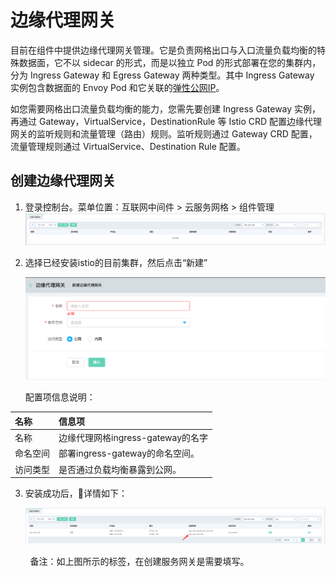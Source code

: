 # 边缘代理网关

目前在组件中提供边缘代理网关管理。它是负责网格出口与入口流量负载均衡的特殊数据面，它不以 sidecar 的形式，而是以独立 Pod 的形式部署在您的集群内，分为 Ingress Gateway 和 Egress Gateway 两种类型。其中 Ingress Gateway 实例包含数据面的 Envoy Pod 和它关联的[弹性公网IP](../../../Hyper-Converged-IDC/Cloud-Physical-Server/Operation-Guide/Networking/Elastic-IP-For-Physical-Cloud.md)。

如您需要网格出口流量负载均衡的能力，您需先要创建 Ingress Gateway 实例，再通过 Gateway，VirtualService，DestinationRule 等 Istio CRD 配置边缘代理网关的监听规则和流量管理（路由）规则。监听规则通过 Gateway CRD 配置，流量管理规则通过 VirtualService、Destination Rule 配置。

## 创建边缘代理网关

1. 登录控制台。菜单位置：互联网中间件 > 云服务网格 > 组件管理
   ![](../../../../image/Internet-Middleware/Mesh/2022-03-11-17-16-53-image.png)

2. 选择已经安装istio的目前集群，然后点击“新建”
   
   ![](../../../../image/Internet-Middleware/Mesh/2022-03-11-17-31-24-image.png)
   
   配置项信息说明：

| 名称   | 信息项                      |
|:---- |:------------------------ |
| 名称   | 边缘代理网格ingress-gateway的名字 |
| 命名空间 | 部署ingress-gateway的命名空间。  |
| 访问类型 | 是否通过负载均衡暴露到公网。           |

3. 安装成功后，详情如下：
   
   ![](../../../../image/Internet-Middleware/Mesh/2022-03-11-17-54-14-image.png)

        备注：如上图所示的标签，在创建服务网关是需要填写。

